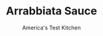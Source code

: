 ---
layout: ../../layouts/MarkdownPostLayout.astro
title: Arrabbiata Sauce
author: America's Test Kitchen
pubDate: 2023-03-15
description: "We wanted a from-scratch pasta sauce with depth and complexity—in just 15 minutes’ time."
image_url: https://res.cloudinary.com/hksqkdlah/image/upload/ar_1:1,c_fill,dpr_2.0,f_auto,fl_lossy.progressive.strip_profile,g_faces:auto,q_auto:low,w_344/10468_sfs-5easytomatosauces-master-11
tags: ["Sauces"]
calories: 620
protein: 2
carbohydrates: 11
fats: 
fiber: 2
ingredients: ["2 tablespoons, unsalted butter","1/4 cup finely chopped, onion","3/4 teaspoon, red pepper flakes","1/2 teaspoon, Salt","1/4 teaspoon, dried oregano","4 , garlic cloves, minced","1 (28-ounce) can, crushed tomatoes","1/4 teaspoon, sugar","2 tablespoons chopped, fresh parsley","1 tablespoons, extra-virgin olive oil"]
serves: 6
time: "30 minutes"
instructions: ["Melt butter in medium saucepan over medium-low heat. Add onion, pepper flakes, ½ teaspoon salt, and oregano and cook, stirring occasionally, until onion is golden brown, 3 to 5 minutes. Add garlic and cook until fragrant, about 30 seconds. Stir in tomatoes and sugar, increase heat to high, and bring to simmer. Reduce heat to medium-low and simmer until thickened slightly, about 10 minutes. Off heat, stir in parsley and oil. Season with salt and pepper to taste, and serve."]
nutrition: ["415 mg Potassium","49 mg Phosphorus","53 mg Calcium","1 mg Iron","28 mg Magnesium","347 mg Sodium","6 g Fat","1 mg Niacin (B3)","2 g Monounsaturated","15 mg Vitamin C","10 mg Cholesterol","2 g Saturated","2 g Fiber","20 µg Folate (food)","6 g Sugars","29 µg Vitamin K","127 g Water","11 g Carbs","20 µg Folate equivalent (total)","2 g Protein","2 mg Vitamin E","53 µg Vitamin A","103 kcal Energy","620 calories"]
notes: "The test kitchen’s preferred brands of crushed tomatoes are Muir Glen Organic Crushed Tomatoes with Basil and Tuttorosso Crushed Tomatoes in Thick Puree with Basil."
---